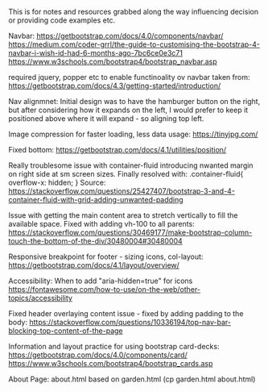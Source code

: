 This is for notes and resources grabbed along the way influencing decision or providing code examples etc.

Navbar:
https://getbootstrap.com/docs/4.0/components/navbar/
https://medium.com/coder-grrl/the-guide-to-customising-the-bootstrap-4-navbar-i-wish-id-had-6-months-ago-7bc6ce0e3c71
https://www.w3schools.com/bootstrap4/bootstrap_navbar.asp

required jquery, popper etc to enable functinoality ov navbar taken from:
https://getbootstrap.com/docs/4.3/getting-started/introduction/

Nav alignmnet:
Initial design was to have the hamburger button on the right, but after considering how it expands on the left, I would prefer to keep it positioned above where it will expand - so aligning top left.

Image compression for faster loading, less data usage:
https://tinyjpg.com/

Fixed bottom:
https://getbootstrap.com/docs/4.1/utilities/position/

Really troublesome issue with container-fluid introducing nwanted margin on right side at sm screen sizes. Finally resolved with:
.container-fluid{
    overflow-x: hidden;
}
Source:
https://stackoverflow.com/questions/25427407/bootstrap-3-and-4-container-fluid-with-grid-adding-unwanted-padding

Issue with getting the main content area to stretch vertically to fill the available space. Fixed with adding vh-100 to all parents:
https://stackoverflow.com/questions/30469177/make-bootstrap-column-touch-the-bottom-of-the-div/30480004#30480004

Responsive breakpoint for footer - sizing icons, col-layout:
https://getbootstrap.com/docs/4.1/layout/overview/

Accessibility: When to add "aria-hidden=true" for icons
https://fontawesome.com/how-to-use/on-the-web/other-topics/accessibility

Fixed header overlaying content issue - fixed by adding padding to the body:
https://stackoverflow.com/questions/10336194/top-nav-bar-blocking-top-content-of-the-page

Information and layout practice for using bootstrap card-decks:
https://getbootstrap.com/docs/4.0/components/card/
https://www.w3schools.com/bootstrap4/bootstrap_cards.asp

About Page:
about.html based on garden.html (cp garden.html about.html)
